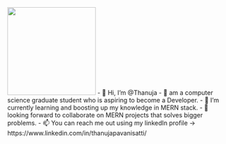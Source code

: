 <!--
### Hi there 👋


**Thanuja153/Thanuja153** is a ✨ _special_ ✨ repository because its `README.md` (this file) appears on your GitHub profile.

Here are some ideas to get you started:

- 🔭 I’m currently working on ...
- 🌱 I’m currently learning ...
- 👯 I’m looking to collaborate on ...
- 🤔 I’m looking for help with ...
- 💬 Ask me about ...
- 📫 How to reach me: ...
- 😄 Pronouns: ...
- ⚡ Fun fact: ...
--!>

 <img src="https://giphy.com/embed/9qd5ApuJmQV6MjORYW" width="200"/>

- 👋 Hi, I’m @Thanuja
- 👀 am a computer science graduate student who is aspiring to become a Developer.
- 🌱 I’m currently learning and boosting up my knowledge in MERN stack.
- 👯 looking forward to collaborate on MERN projects that solves bigger problems.
- 📫 You can reach me out using my linkedIn profile  -> https://www.linkedin.com/in/thanujapavanisatti/
